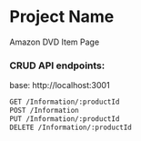 # Project Name
Amazon DVD Item Page

### CRUD API endpoints:

base: http://localhost:3001
```sh
GET /Information/:productId
POST /Information
PUT /Information/:productId
DELETE /Information/:productId
```



